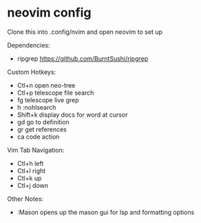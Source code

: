 # neovim config

Clone this into .config/nvim and open neovim to set up

Dependencies:
- ripgrep      https://github.com/BurntSushi/ripgrep

Custom Hotkeys:
- Ctl+n        open neo-tree
- Ctl+p        telescope file search
- <leader>fg   telescope live grep
- <leader>h    :nohlsearch
- Shift+k      display docs for word at cursor
- <leader>gd   go to definition
- <leader>gr   get references
- <leader>ca   code action

Vim Tab Navigation:
- Ctl+h        left
- Ctl+l        right
- Ctl+k        up
- Ctl+j        down

Other Notes:
- :Mason opens up the mason gui for lsp and formatting options
